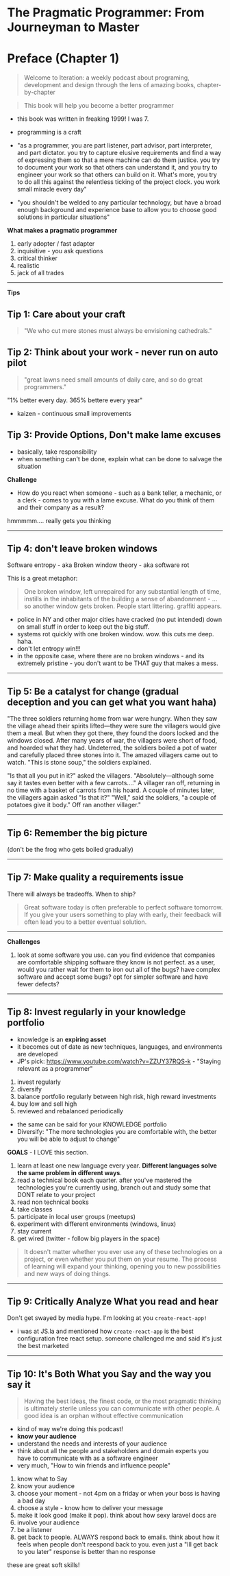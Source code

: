 # The Pragmatic Programmer: From Journeyman to Master

# Preface (Chapter 1)

> Welcome to Iteration: a weekly podcast about programing, development and design through the lens of amazing books, chapter-by-chapter

> This book will help you become a better programmer

* this book was written in freaking 1999! I was 7.

* programming is a craft
* "as a programmer, you are part listener, part advisor, part interpreter, and part dictator. you try to capture elusive requirements and find a way of expressing them so that a mere machine can do them justice. you try to document your work so that others can understand it, and you try to engineer your work so that others can build on it. What's more, you try to do all this against the relentless ticking of the project clock. you work small miracle every day"
* "you shouldn't be welded to any particular technology, but have a broad enough background and experience base to allow you to choose good solutions in particular situations"

__What makes a pragmatic programmer__

1. early adopter / fast adapter
2. inquisitive - you ask questions
3. critical thinker
4. realistic
5. jack of all trades

---

__Tips__

## Tip 1: Care about your craft

> "We who cut mere stones must always be envisioning cathedrals."

## Tip 2: Think about your work - never run on auto pilot

> "great lawns need small amounts of daily care, and so do great programmers."

"1% better every day. 365% bettere every year" 

* kaizen - continuous small improvements

## Tip 3: Provide Options, Don't make lame excuses

* basically, take responsibility
* when something can't be done, explain what can be done to salvage the situation

__Challenge__

* How do you react when someone - such as a bank teller, a mechanic, or a clerk - comes to you with a lame excuse. What do you think of them and their company as a result?

hmmmmm.... really gets you thinking

---

## Tip 4: don't leave broken windows

Software entropy - aka Broken window theory - aka software rot

This is a great metaphor:

> One broken window, left unrepaired for any substantial length of time, instills in the inhabitants of the building a sense of abandonment - ... so another window gets broken. People start littering. graffiti appears.

* police in NY and other major cities have cracked (no put intended) down on small stuff in order to keep out the big stuff.
* systems rot quickly with one broken window. wow. this cuts me deep. haha.
* don't let entropy win!!!
* in the opposite case, where there are no broken windows - and its extremely pristine - you don't want to be THAT guy that makes a mess.

---

## Tip 5: Be a catalyst for change (gradual deception and you can get what you want haha)


"The three soldiers returning home from war were hungry. When they saw the village ahead their spirits lifted—they were sure the villagers would give them a meal. But when they got there, they found the doors locked and the windows closed. After many years of war, the villagers were short of food, and hoarded what they had. Undeterred, the soldiers boiled a pot of water and carefully placed three stones into it. The amazed villagers came out to watch. "This is stone soup," the soldiers explained. 

"Is that all you put in it?" asked the villagers. "Absolutely—although some say it tastes even better with a few carrots...." A villager ran off, returning in no time with a basket of carrots from his hoard. A couple of minutes later, the villagers again asked "Is that it?" "Well," said the soldiers, "a couple of potatoes give it body." Off ran another villager."



---

## Tip 6: Remember the big picture

(don't be the frog who gets boiled gradually)

---

## Tip 7: Make quality a requirements issue

There will always be tradeoffs. When to ship?

> Great software today is often preferable to perfect software tomorrow. If you give your users something to play with early, their feedback will often lead you to a better eventual solution.

---

__Challenges__

1. look at some software you use. can you find evidence that companies are comfortable shipping software they know is not perfect. as a user, would you rather wait for them to iron out all of the bugs? have complex software and accept some bugs? opt for simpler software and have fewer defects?

---

## Tip 8: Invest regularly in your knowledge portfolio

* knowledge is an **expiring asset**
* it becomes out of date as new techniques, languages, and environments are developed
* JP's pick: https://www.youtube.com/watch?v=ZZUY37RQS-k - "Staying relevant as a programmer"

1. invest regularly
2. diversify
3. balance portfolio regularly between high risk, high reward investments
4. buy low and sell high
5. reviewed and rebalanced periodically



* the same can be said for your KNOWLEDGE portfolio
* Diversify: "The more technologies you are comfortable with, the better you will be able to adjust to change"

__GOALS__ - I LOVE this section.

1. learn at least one new language every year. __Different languages solve the same problem in different ways__.
2. read a technical book each quarter. after you've mastered the technologies you're currently using, branch out and study some that DONT relate to your project
3. read non technical books
4. take classes
5. participate in local user groups (meetups)
6. experiment with different environments (windows, linux)
7. stay current
8. get wired (twitter - follow big players in the space)

> It doesn't matter whether you ever use any of these technologies on a project, or even whether you put them on your resume. The process of learning will expand your thinking, opening you to new possibilities and new ways of doing things.

---

## Tip 9: Critically Analyze What you read and hear

Don't get swayed by media hype. I'm looking at you `create-react-app!`

* i was at JS.la and mentioned how `create-react-app` is the best configuration free react setup. someone challenged me and said it's just the best marketed

---

## Tip 10: It's Both What you Say and the way you say it

> Having the best ideas, the finest code, or the most pragmatic thinking is ultimately sterile unless you can communicate with other people. A good idea is an orphan without effective communication

* kind of way we're doing this podcast!
* __know your audience__
* understand the needs and interests of your audience
* think about all the people and stakeholders and domain experts you have to communicate with as a software engineer
* very much, "How to win friends and influence people"

1. know what to Say
2. know your audience
3. choose your moment - not 4pm on a friday or when your boss is having a bad day
4. choose a style - know how to deliver your message
5. make it look good (make it pop). think about how sexy laravel docs are
6. involve your audience
7. be a listener
8. get back to people. ALWAYS respond back to emails. think about how it feels when people don't reespond back to you. even just a "Ill get back to you later" response is better than no response

these are great soft skills!
